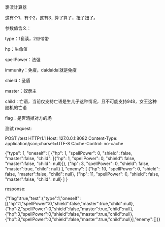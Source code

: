 亵渎计算器

这有个1，有个2，这有3...算了算了，扭了扭了。


参数值含义：

type：1亵渎，2带带带

hp：生命值

spellPower：法强

immunity：免疫，daidaidai就是免疫

shield：圣盾

master：奴隶主

child：亡语，当前仅支持亡语是生儿子这种情况，且不可能支持948，女王这种随机的亡语

flag：是否清掉对方的场

测试
request:

POST /test HTTP/1.1
Host: 127.0.0.1:8082
Content-Type: application/json;charset=UTF-8
Cache-Control: no-cache

{"type": 1, "oneself": [ {"hp": 1, "spellPower": 0, "shield": false, "master":false, "child": [{"hp": 1, "spellPower": 0, "shield": false, "master":false, "child": null}]}, {"hp": 3, "spellPower": 0, "shield": false, "master":true, "child": null} ], "enemy": [ {"hp": 10, "spellPower": 0, "shield": false, "master":false, "child": null}, {"hp": 11, "spellPower": 0, "shield": false, "master":false, "child": null} ] }



response:

{"flag":true,"test":{"type":1,"oneself":[{"hp":1,"spellPower":0,"shield":false,"master":true,"child":null},{"hp":2,"spellPower":0,"shield":false,"master":true,"child":null},{"hp":3,"spellPower":0,"shield":false,"master":true,"child":null},{"hp":3,"spellPower":0,"shield":false,"master":true,"child":null}],"enemy":[]}}
